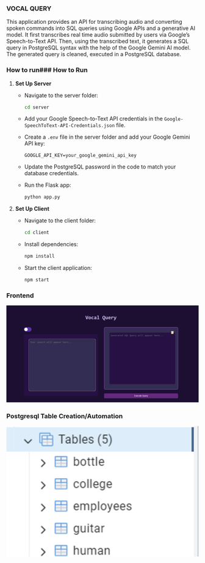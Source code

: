 ### VOCAL QUERY

This application provides an API for transcribing audio and converting spoken commands into SQL queries using Google APIs and a generative AI model. It first transcribes real time audio submitted by users via Google’s Speech-to-Text API. Then, using the transcribed text, it generates a SQL query in PostgreSQL syntax with the help of the Google Gemini AI model. The generated query is cleaned, executed in a PostgreSQL database. 

### How to run### How to Run

1. **Set Up Server**

   - Navigate to the server folder:
     ```bash
     cd server
     ```

   - Add your Google Speech-to-Text API credentials in the `Google-SpeechToText-API-Credentials.json` file.

   - Create a `.env` file in the server folder and add your Google Gemini API key:
     ```env
     GOOGLE_API_KEY=your_google_gemini_api_key
     ```

   - Update the PostgreSQL password in the code to match your database credentials.

   - Run the Flask app:
     ```bash
     python app.py
     ```

2. **Set Up Client**

   - Navigate to the client folder:
     ```bash
     cd client
     ```

   - Install dependencies:
     ```bash
     npm install
     ```

   - Start the client application:
     ```bash
     npm start
     ```


     
### Frontend

![Architecture of Vocal Query](images/Frontend.png)

### Postgresql Table Creation/Automation
![Architecture of Vocal Query](images/Backend.png)








